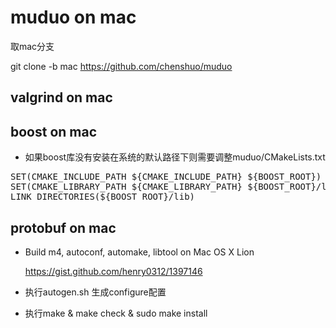 muduo on mac
===================

取mac分支

git clone -b mac https://github.com/chenshuo/muduo


valgrind on mac
---------------------


boost on mac
---------------------

* 如果boost库没有安装在系统的默认路径下则需要调整muduo/CMakeLists.txt

<pre>
SET(CMAKE_INCLUDE_PATH ${CMAKE_INCLUDE_PATH} ${BOOST_ROOT})
SET(CMAKE_LIBRARY_PATH ${CMAKE_LIBRARY_PATH} ${BOOST_ROOT}/lib)
LINK_DIRECTORIES(${BOOST_ROOT}/lib)
</pre>


protobuf on mac
---------------------
* Build m4, autoconf, automake, libtool on Mac OS X Lion

  https://gist.github.com/henry0312/1397146
  
* 执行autogen.sh 生成configure配置
* 执行make &  make check & sudo make install
